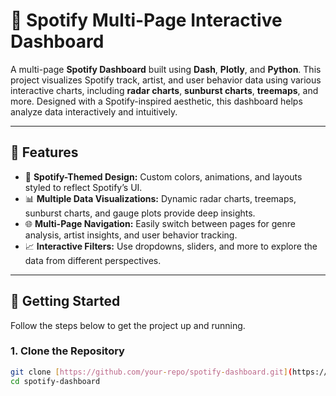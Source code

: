   # 🎵 Spotify Multi-Page Interactive Dashboard

A multi-page **Spotify Dashboard** built using **Dash**, **Plotly**, and **Python**. This project visualizes Spotify track, artist, and user behavior data using various interactive charts, including **radar charts**, **sunburst charts**, **treemaps**, and more. Designed with a Spotify-inspired aesthetic, this dashboard helps analyze data interactively and intuitively.

---

## 🌟 **Features**
- 🎨 **Spotify-Themed Design:** Custom colors, animations, and layouts styled to reflect Spotify’s UI.
- 📊 **Multiple Data Visualizations:** Dynamic radar charts, treemaps, sunburst charts, and gauge plots provide deep insights.
- 🌐 **Multi-Page Navigation:** Easily switch between pages for genre analysis, artist insights, and user behavior tracking.
- 📈 **Interactive Filters:** Use dropdowns, sliders, and more to explore the data from different perspectives.

---

## 🚀 **Getting Started**
Follow the steps below to get the project up and running.

### **1. Clone the Repository**
```bash
git clone [https://github.com/your-repo/spotify-dashboard.git](https://github.com/Hemaksh14/Spotify-Dashboard.git)
cd spotify-dashboard
